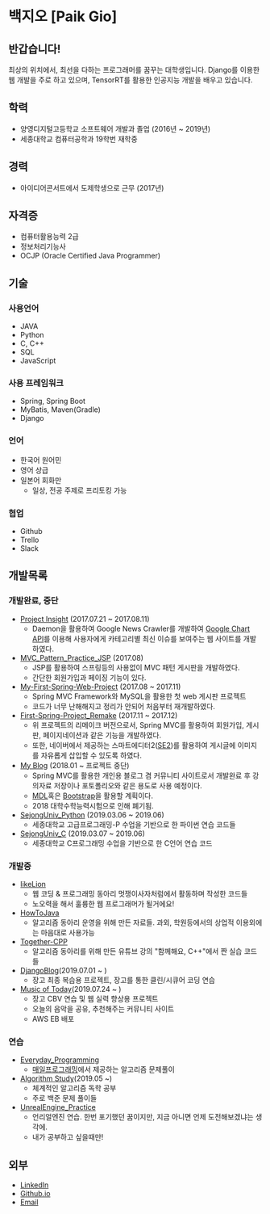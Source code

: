 # 백지오 [Paik Gio]
## 반갑습니다!
최상의 위치에서, 최선을 다하는 프로그래머를 꿈꾸는 대학생입니다.
Django를 이용한 웹 개발을 주로 하고 있으며, TensorRT를 활용한 인공지능 개발을 배우고 있습니다.
## 학력
- 양영디지털고등학교 소프트웨어 개발과 졸업 (2016년 ~ 2019년)
- 세종대학교 컴퓨터공학과 19학번 재학중
## 경력
- 아이디어콘서트에서 도제학생으로 근무 (2017년)
## 자격증
- 컴퓨터활용능력 2급
- 정보처리기능사
- OCJP (Oracle Certified Java Programmer)
## 기술
### 사용언어
- JAVA
- Python
- C, C++
- SQL
- JavaScript
### 사용 프레임워크
- Spring, Spring Boot
- MyBatis, Maven(Gradle)
- Django
### 언어
- 한국어 원어민
- 영어 상급
- 일본어 회화만
  - 일상, 전공 주제로 프리토킹 가능
### 협업
 - Github
 - Trello
 - Slack
## 개발목록
### 개발완료, 중단
- [Project Insight](https://github.com/skyil7/Project-Insight) (2017.07.21 ~ 2017.08.11)
  - Daemon을 활용하여 Google News Crawler를 개발하여 [Google Chart API](https://developers.google.com/chart/)를 이용해 사용자에게 카테고리별 최신 이슈를 보여주는 웹 사이트를 개발하였다.
- [MVC_Pattern_Practice_JSP](https://github.com/skyil7/MVC_Pattern_Practice_JSP) (2017.08)
  - JSP를 활용하여 스프링등의 사용없이 MVC 패턴 게시판을 개발하였다.
  - 간단한 회원가입과 페이징 기능이 있다.
- [My-First-Spring-Web-Project](https://github.com/skyil7/My-First-Spring-Web-Project) (2017.08 ~ 2017.11)
  - Spring MVC Framework와 MySQL을 활용한 첫 web 게시판 프로젝트
  - 코드가 너무 난해해지고 정리가 안되어 처음부터 재개발하였다.
- [First-Spring-Project_Remake](https://github.com/skyil7/First-Spring-Project_Remake) (2017.11 ~ 2017.12)
  - 위 프로젝트의 리메이크 버전으로서, Spring MVC를 활용하여 회원가입, 게시판, 페이지네이션과 같은 기능을 개발하였다.
  - 또한, 네이버에서 제공하는 스마트에디터2([SE2](https://github.com/naver/smarteditor2))를 활용하여 게시글에 이미지를 자유롭게 삽입할 수 있도록 하였다.
- [My Blog](https://github.com/skyil7/Spring_Blog) (2018.01 ~ 프로젝트 중단)
  - Spring MVC를 활용한 개인용 블로그 겸 커뮤니티 사이트로서 개발완료 후 강의자료 저장이나 포토폴리오와 같은 용도로 사용 예정이다.
  - [MDL](https://getmdl.io/templates/index.html)혹은 [Bootstrap](http://getbootstrap.com/)을 활용할 계획이다.
  - 2018 대학수학능력시험으로 인해 폐기됨.
- [SejongUniv_Python](https://github.com/skyil7/SejongUniv_Python) (2019.03.06 ~ 2019.06)
  - 세종대학교 고급프로그래밍-P 수업을 기반으로 한 파이썬 연습 코드들
- [SejongUniv_C](https://github.com/skyil7/SejongUniv_C) (2019.03.07 ~ 2019.06)
  - 세종대학교 C프로그래밍 수업을 기반으로 한 C언어 연습 코드
### 개발중
- [likeLion](https://github.com/skyil7/likeLion)
  - 웹 코딩 & 프로그래밍 동아리 멋쟁이사자처럼에서 활동하며 작성한 코드들
  - 노오력을 해서 훌륭한 웹 프로그래머가 될거에요!
- [HowToJava](https://github.com/skyil7/HowToJava)
  - 알고리즘 동아리 운영을 위해 만든 자료들. 과외, 학원등에서의 상업적 이용외에는 마음대로 사용가능
- [Together-CPP](https://github.com/skyil7/Together-CPP)
  - 알고리즘 동아리를 위해 만든 유튜브 강의 "함께해요, C++"에서 짠 실습 코드들
- [DjangoBlog](https://github.com/skyil7/DjangoBlog)(2019.07.01 ~ )
  - 장고 최종 복습용 프로젝트, 장고를 통한 클린/시큐어 코딩 연습
- [Music of Today](https://github.com/skyil7/Music_of_Today)(2019.07.24 ~ )
  - 장고 CBV 연습 및 웹 실력 향상용 프로젝트
  - 오늘의 음악을 공유, 추천해주는 커뮤니티 사이트
  - AWS EB 배포
### 연습
- [Everyday_Programming](https://github.com/skyil7/Everyday_Programming)
  - [매일프로그래밍](http://mailprogramming.com/)에서 제공하는 알고리즘 문제풀이
- [Algorithm Study](https://github.com/skyil7/AlgorithmStudy)(2019.05 ~)
  - 체계적인 알고리즘 독학 공부
  - 주로 백준 문제 풀이들
- [UnrealEngine_Practice](https://github.com/skyil7/UnrealEngine_Practice)
  - 언리얼엔진 연습. 한번 포기했던 꿈이지만, 지금 아니면 언제 도전해보겠냐는 생각에.
  - 내가 공부하고 싶을때만!
## 외부 
- [LinkedIn](https://www.linkedin.com/in/지오-백-476348175/)
- [Github.io](https://skyil7.github.io)
- [Email](giopaik@naver.com)
